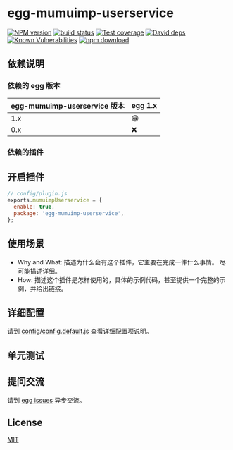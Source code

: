 # egg-mumuimp-userservice

[![NPM version][npm-image]][npm-url]
[![build status][travis-image]][travis-url]
[![Test coverage][codecov-image]][codecov-url]
[![David deps][david-image]][david-url]
[![Known Vulnerabilities][snyk-image]][snyk-url]
[![npm download][download-image]][download-url]

[npm-image]: https://img.shields.io/npm/v/egg-mumuimp-userservice.svg?style=flat-square
[npm-url]: https://npmjs.org/package/egg-mumuimp-userservice
[travis-image]: https://img.shields.io/travis/eggjs/egg-mumuimp-userservice.svg?style=flat-square
[travis-url]: https://travis-ci.org/eggjs/egg-mumuimp-userservice
[codecov-image]: https://img.shields.io/codecov/c/github/eggjs/egg-mumuimp-userservice.svg?style=flat-square
[codecov-url]: https://codecov.io/github/eggjs/egg-mumuimp-userservice?branch=master
[david-image]: https://img.shields.io/david/eggjs/egg-mumuimp-userservice.svg?style=flat-square
[david-url]: https://david-dm.org/eggjs/egg-mumuimp-userservice
[snyk-image]: https://snyk.io/test/npm/egg-mumuimp-userservice/badge.svg?style=flat-square
[snyk-url]: https://snyk.io/test/npm/egg-mumuimp-userservice
[download-image]: https://img.shields.io/npm/dm/egg-mumuimp-userservice.svg?style=flat-square
[download-url]: https://npmjs.org/package/egg-mumuimp-userservice

<!--
Description here.
-->

## 依赖说明

### 依赖的 egg 版本

egg-mumuimp-userservice 版本 | egg 1.x
--- | ---
1.x | 😁
0.x | ❌

### 依赖的插件
<!--

如果有依赖其它插件，请在这里特别说明。如

- security
- multipart

-->

## 开启插件

```js
// config/plugin.js
exports.mumuimpUserservice = {
  enable: true,
  package: 'egg-mumuimp-userservice',
};
```

## 使用场景

- Why and What: 描述为什么会有这个插件，它主要在完成一件什么事情。
尽可能描述详细。
- How: 描述这个插件是怎样使用的，具体的示例代码，甚至提供一个完整的示例，并给出链接。

## 详细配置

请到 [config/config.default.js](config/config.default.js) 查看详细配置项说明。

## 单元测试

<!-- 描述如何在单元测试中使用此插件，例如 schedule 如何触发。无则省略。-->

## 提问交流

请到 [egg issues](https://github.com/eggjs/egg/issues) 异步交流。

## License

[MIT](LICENSE)

